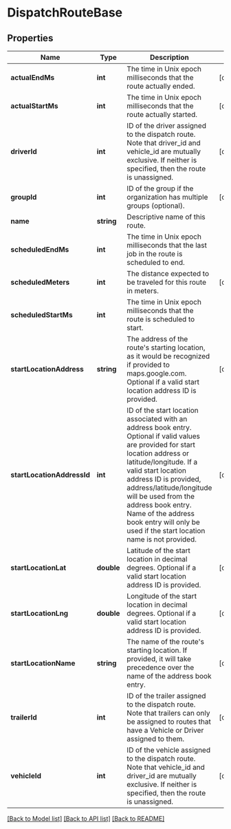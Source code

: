 # DispatchRouteBase

## Properties
Name | Type | Description | Notes
------------ | ------------- | ------------- | -------------
**actualEndMs** | **int** | The time in Unix epoch milliseconds that the route actually ended. | [optional] 
**actualStartMs** | **int** | The time in Unix epoch milliseconds that the route actually started. | [optional] 
**driverId** | **int** | ID of the driver assigned to the dispatch route. Note that driver_id and vehicle_id are mutually exclusive. If neither is specified, then the route is unassigned. | [optional] 
**groupId** | **int** | ID of the group if the organization has multiple groups (optional). | [optional] 
**name** | **string** | Descriptive name of this route. | 
**scheduledEndMs** | **int** | The time in Unix epoch milliseconds that the last job in the route is scheduled to end. | 
**scheduledMeters** | **int** | The distance expected to be traveled for this route in meters. | [optional] 
**scheduledStartMs** | **int** | The time in Unix epoch milliseconds that the route is scheduled to start. | 
**startLocationAddress** | **string** | The address of the route&#39;s starting location, as it would be recognized if provided to maps.google.com. Optional if a valid start location address ID is provided. | [optional] 
**startLocationAddressId** | **int** | ID of the start location associated with an address book entry. Optional if valid values are provided for start location address or latitude/longitude. If a valid start location address ID is provided, address/latitude/longitude will be used from the address book entry. Name of the address book entry will only be used if the start location name is not provided. | [optional] 
**startLocationLat** | **double** | Latitude of the start location in decimal degrees. Optional if a valid start location address ID is provided. | [optional] 
**startLocationLng** | **double** | Longitude of the start location in decimal degrees. Optional if a valid start location address ID is provided. | [optional] 
**startLocationName** | **string** | The name of the route&#39;s starting location. If provided, it will take precedence over the name of the address book entry. | [optional] 
**trailerId** | **int** | ID of the trailer assigned to the dispatch route. Note that trailers can only be assigned to routes that have a Vehicle or Driver assigned to them. | [optional] 
**vehicleId** | **int** | ID of the vehicle assigned to the dispatch route. Note that vehicle_id and driver_id are mutually exclusive. If neither is specified, then the route is unassigned. | [optional] 

[[Back to Model list]](../README.md#documentation-for-models) [[Back to API list]](../README.md#documentation-for-api-endpoints) [[Back to README]](../README.md)


